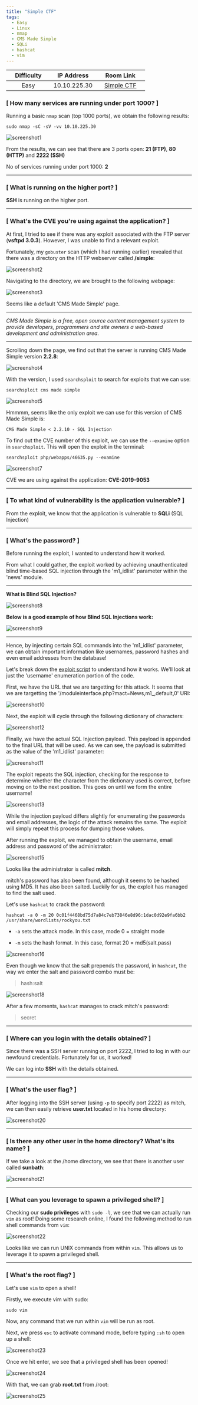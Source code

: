 ```yaml
---
title: "Simple CTF"
tags:
  - Easy
  - Linux
  - nmap
  - CMS Made Simple
  - SQLi
  - hashcat
  - vim
---
```


|  | Difficulty |  |  IP Address   |  | Room Link |  |
|--| :--------: |--|:------------: |--| :--------:|--|
|  |   Easy     |  |  10.10.225.30 |  | [Simple CTF](https://tryhackme.com/room/easyctf) |  |

### [ How many services are running under port 1000? ]

Running a basic `nmap` scan (top 1000 ports), we obtain the following results:

```
sudo nmap -sC -sV -vv 10.10.225.30
```

![screenshot1](../assets/images/simple_ctf/screenshot1.png)

From the results, we can see that there are 3 ports open: **21 (FTP)**, **80 (HTTP)** and **2222 (SSH)**

No of services running under port 1000: **2**

---

### [ What is running on the higher port? ]

**SSH** is running on the higher port.

---

### [ What's the CVE you're using against the application? ] 

At first, I tried to see if there was any exploit associated with the FTP server (**vsftpd 3.0.3**). However, I was unable to find a relevant exploit.

Fortunately, my `gobuster` scan (which I had running earlier) revealed that there was a directory on the HTTP webserver called **/simple**:

![screenshot2](../assets/images/simple_ctf/screenshot2.png)

Navigating to the directory, we are brought to the following webpage:

![screenshot3](../assets/images/simple_ctf/screenshot3.png)

Seems like a default 'CMS Made Simple' page. 

---

*CMS Made Simple is a free, open source content management system to provide developers, programmers and site owners a web-based development and administration area.*

---

Scrolling down the page, we find out that the server is running CMS Made Simple version **2.2.8**:

![screenshot4](../assets/images/simple_ctf/screenshot4.png)

With the version, I used `searchsploit` to search for exploits that we can use:

```
searchsploit cms made simple
```

![screenshot5](../assets/images/simple_ctf/screenshot5.png)

Hmmmm, seems like the only exploit we can use for this version of CMS Made Simple is:

```
CMS Made Simple < 2.2.10 - SQL Injection
```

To find out the CVE number of this exploit, we can use the `--examine` option in `searchsploit`. This will open the exploit in the terminal:

```
searchsploit php/webapps/46635.py --examine
```

![screenshot7](../assets/images/simple_ctf/screenshot7.png)

CVE we are using against the application: **CVE-2019-9053**

---

### [ To what kind of vulnerability is the application vulnerable? ]

From the exploit, we know that the application is vulnerable to **SQLi** (SQL Injection)

---

### [ What's the password? ]

Before running the exploit, I wanted to understand how it worked. 

From what I could gather, the exploit worked by achieving unauthenticated blind time-based SQL injection through the 'm1_idlist' parameter within the 'news' module.

---

**What is Blind SQL Injection?**

![screenshot8](../assets/images/simple_ctf/screenshot8.png)

**Below is a good example of how Blind SQL Injections work:**

![screenshot9](../assets/images/simple_ctf/screenshot9.png)

---

Hence, by injecting certain SQL commands into the 'm1_idlist' parameter, we can obtain important information like usernames, password hashes and even email addresses from the database!

Let's break down the [exploit script](https://www.exploit-db.com/exploits/46635) to understand how it works. We'll look at just the 'username' enumeration portion of the code.

First, we have the URL that we are targetting for this attack. It seems that we are targetting the '/moduleinterface.php?mact=News,m1_,default,0' URI: 

![screenshot10](../assets/images/simple_ctf/screenshot10.png)

Next, the exploit will cycle through the following dictionary of characters:

![screenshot12](../assets/images/simple_ctf/screenshot12.png)

Finally, we have the actual SQL Injection payload. This payload is appended to the final URL that will be used. As we can see, the payload is submitted as the value of the 'm1_idlist' parameter:

![screenshot11](../assets/images/simple_ctf/screenshot11.png)

The exploit repeats the SQL injection, checking for the response to determine whether the character from the dictionary used is correct, before moving on to the next position. This goes on until we form the entire username! 

![screenshot13](../assets/images/simple_ctf/screenshot13.png)

While the injection payload differs slightly for enumerating the passwords and email addresses, the logic of the attack remains the same. The exploit will simply repeat this process for dumping those values. 

After running the exploit, we managed to obtain the username, email address and password of the administrator:

![screenshot15](../assets/images/simple_ctf/screenshot15.png)

Looks like the administrator is called **mitch**. 

mitch's password has also been found, although it seems to be hashed using MD5. It has also been salted. Luckily for us, the exploit has managed to find the salt used. 

Let's use `hashcat` to crack the password:

```
hashcat -a 0 -m 20 0c01f4468bd75d7a84c7eb73846e8d96:1dac0d92e9fa6bb2 /usr/share/wordlists/rockyou.txt
```

* `-a` sets the attack mode. In this case, mode 0 = straight mode

* `-m` sets the hash format. In this case, format 20 = md5(salt.pass)

![screenshot16](../assets/images/simple_ctf/screenshot16.png)

Even though we know that the salt prepends the password, in `hashcat`, the way we enter the salt and password combo must be:

> hash:salt

![screenshot18](../assets/images/simple_ctf/screenshot18.png)

After a few moments, `hashcat` manages to crack mitch's password: 

> secret

---

### [ Where can you login with the details obtained? ]

Since there was a SSH server running on port 2222, I tried to log in with our newfound credentials. Fortunately for us, it worked! 

We can log into **SSH** with the details obtained.

---

### [ What's the user flag? ]

After logging into the SSH server (using `-p` to specify port 2222) as mitch, we can then easily retrieve **user.txt** located in his home directory:

![screenshot20](../assets/images/simple_ctf/screenshot20.png)

---

### [ Is there any other user in the home directory? What's its name? ]

If we take a look at the /home directory, we see that there is another user called **sunbath**:

![screenshot21](../assets/images/simple_ctf/screenshot21.png)

---

### [ What can you leverage to spawn a privileged shell? ]

Checking our **sudo privileges** with `sudo -l`, we see that we can actually run `vim` as root! Doing some research online, I found the following method to run shell commands from `vim`:

![screenshot22](../assets/images/simple_ctf/screenshot22.png)

Looks like we can run UNIX commands from within `vim`. This allows us to leverage it to spawn a privileged shell.

---

### [ What's the root flag? ]

Let's use `vim` to open a shell!

Firstly, we execute vim with sudo: 

```
sudo vim
```

Now, any command that we run within `vim` will be run as root. 

Next, we press `esc` to activate command mode, before typing `:sh` to open up a shell:

![screenshot23](../assets/images/simple_ctf/screenshot23.png)

Once we hit enter, we see that a privileged shell has been opened!

![screenshot24](../assets/images/simple_ctf/screenshot24.png)

With that, we can grab **root.txt** from /root:

![screenshot25](../assets/images/simple_ctf/screenshot25.png)

